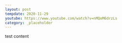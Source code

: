 ```yaml
---
layout: post
tempdate: 2020-11-29
youtube: https://www.youtube.com/watch?v=nMQoM6drzLs
category: _placeholder
---
```

test content